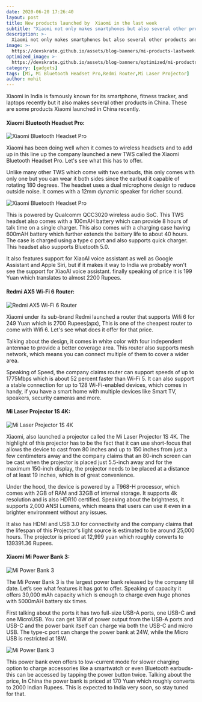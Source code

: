 ```yaml
---
date: 2020-06-20 17:26:40
layout: post
title: New products launched by  Xiaomi in the last week
subtitle: "Xiaomi not only makes smartphones but also several other products and these are few interesting products that the company recently launched in China."
description: >-
  Xiaomi not only makes smartphones but also several other products and these are few interesting products that the company recently launched in China.
image: >-
  https://devskrate.github.io/assets/blog-banners/mi-products-lastweek.webp
optimized_image: >-
  https://devskrate.github.io/assets/blog-banners/optimized/mi-products-lastweek.webp
category: [gadgets]
tags: [Mi, Mi Bluetooth Headset Pro,Redmi Router,Mi Laser Projector]
author: mohit
---
```


Xiaomi in India is famously known for its smartphone, fitness tracker, and laptops recently but it also makes several other products in China. These are some products Xiaomi launched in China recently.

#### Xiaomi Bluetooth Headset Pro:

![Xiaomi Bluetooth Headset Pro ](https://devskrate.github.io/assets/images/mi/xiaomi-bluetooth-headset-pro.webp)

Xiaomi has been doing well when it comes to wireless headsets and to add up in this line up the company launched a new TWS called the Xiaomi Bluetooth Headset Pro. Let's see what this has to offer.

Unlike many other TWS which come with two earbuds, this only comes with only one but you can wear it both sides since the earbud it capable of rotating 180 degrees. The headset uses a dual microphone design to reduce outside noise. It comes with a 12mm dynamic speaker for richer sound.

![Xiaomi Bluetooth Headset Pro ](https://devskrate.github.io/assets/images/mi/xioami-headset-pro-turning.webp)

This is powered by Qualcomm QCC3020 wireless audio SoC. This TWS headset also comes with a 100mAH battery which can provide 8 hours of talk time on a single charger. This also comes with a charging case having 600mAH battery which further extends the battery life to about 40 hours. The case is charged using a type c port and also supports quick charger. This headset also supports Bluetooth 5.0.

It also features support for XiaoAI voice assistant as well as Google Assistant and Apple Siri, but if it makes it way to India we probably won't see the support for XiaoAI voice assistant. finally speaking of price it is 199 Yuan which translates to almost 2200 Rupees.

#### Redmi AX5 Wi-Fi 6 Router:

![Redmi AX5 Wi-Fi 6 Router ](https://devskrate.github.io/assets/images/mi/redmi-router.webp)

Xiaomi under its sub-brand Redmi launched a router that supports Wifi 6 for 249 Yuan which is 2700 Rupees(apx), This is one of the cheapest router to come with Wifi 6. Let's see what does it offer for that price.

Talking about the design, it comes in white color with four independent antennae to provide a better coverage area. This router also supports mesh network, which means you can connect multiple of them to cover a wider area.

Speaking of Speed, the company claims router can support speeds of up to 1775Mbps which is about 52 percent faster than Wi-Fi 5. It can also support a stable connection for up to 128 Wi-Fi-enabled devices, which comes in handy, if you have a smart home with multiple devices like Smart TV, speakers, security cameras and more.

#### Mi Laser Projector 1S 4K:

![Mi Laser Projector 1S 4K ](https://devskrate.github.io/assets/images/mi/Mi-Laser-Projector-1S-4K.webp)

Xiaomi, also launched a projector called the Mi Laser Projector 1S 4K. The highlight of this projector has to be the fact that it can use short-focus that allows the device to cast from 80 inches and up to 150 inches from just a few centimeters away and the company claims that an 80-inch screen can be cast when the projector is placed just 5.5-inch away and for the maximum 150-inch display, the projector needs to be placed at a distance of at least 19 inches, which is of great convenience.

Under the hood, the device is powered by a T968-H processor, which comes with 2GB of RAM and 32GB of internal storage. It supports 4k resolution and is also HDR10 certified. Speaking about the brightness, it supports 2,000 ANSI Lumens, which means that users can use it even in a brighter environment without any issues.

It also has HDMI and USB 3.0 for connectivity and the company claims that the lifespan of this Projector's light source is estimated to be around 25,000 hours. The projector is priced at 12,999 yuan which roughly converts to 139391.36 Rupees.

#### Xiaomi Mi Power Bank 3:

![Mi Power Bank 3](https://devskrate.github.io/assets/images/mi/mi-power-bank-3.webp)

The Mi Power Bank 3 is the largest power bank released by the company till date. Let’s see what features it has got to offer. Speaking of capacity it offers 30,000 mAh capacity which is enough to charge even huge phones with 5000mAH battery six times.

First talking about the ports it has two full-size USB-A ports, one USB-C and one MicroUSB. You can get 18W of power output from the USB-A ports and USB-C and the power bank itself can charge via both the USB-C and micro USB. The type-c port can charge the power bank at 24W, while the Micro USB is restricted at 18W.

![Mi Power Bank 3](https://devskrate.github.io/assets/images/mi/mi-power-bank-3-ports.webp)

This power bank even offers to low-current mode for slower charging option to charge accessories like a smartwatch or even Bluetooth earbuds-this can be accessed by tapping the power button twice. Talking about the price, In China the power bank is priced at 170 Yuan which roughly converts to 2000 Indian Rupees. This is expected to India very soon, so stay tuned for that.
